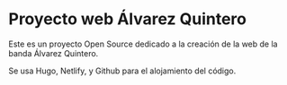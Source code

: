 # Proyecto web Álvarez Quintero

Este es un proyecto Open Source dedicado a la creación de la web de la banda Álvarez Quintero.

Se usa Hugo, Netlify, y Github para el alojamiento del código.
